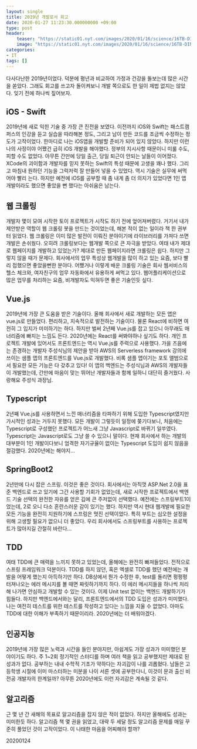 ```yaml
---
layout: single
title: 2019년 개발로서 회고
date: 2020-01-27 11:23:30.000000000 +09:00
type: post
header:
    teaser: "https://static01.nyt.com/images/2020/01/16/science/16TB-DINOSUARS1/16TB-DINOSUARS1-superJumbo.jpg?quality=90&auto=webp"
    image: "https://static01.nyt.com/images/2020/01/16/science/16TB-DINOSUARS1/16TB-DINOSUARS1-superJumbo.jpg?quality=90&auto=webp"
categories:
- IT
tags: []
---
```


다사다난한 2019년이었다. 덕분에 평년과 비교하여 가정과 건강을 돌보는데 많은 시간을 쏟았다. 그래도 회고를 쓰고자 돌이켜보니 개발 쪽으로도 한 일이 제법 없지는 않았다. 잊기 전에 하나씩 짚어보자.

## iOS - Swift

2019년에 새로 익힌 기술 중 가장 큰 진전을 보였다. 이전까지 iOS와 Swift는 패스트캠퍼스의 인강을 듣고 실습을 따라해본 정도, 그리고 남이 만든 코드를 조금씩 수정하는 정도가 고작이었다. 한마디로 나는 iOS앱을 개발할 준비가 되어 있지 않았다. 하지만 이런 나의 사정이야 어쨌건 급히 iOS 개발을 해야했다. 정부의 지시사항 때문이니 미룰 수도, 피할 수도 없었다. 아무튼 간만에 당일 출근, 당일 퇴근이 안되는 날들이 이어졌다. XCode의 괴이함과 개발자를 믿지 못하는 Swift의 특성 때문에 고생을 꽤나 했다. 그리고 마침내 원하던 기능을 그럭저럭 잘 만들어 넣을 수 있었다. 역시 기술은 실무에 써먹어야 빨리 는다. 하지만 예전에 iOS를 공부할 때 좀 내게 좀 더 의지가 있었다면 1인 앱개발이라도 했으면 좋았을 뻔 했다는 아쉬움은 남는다.

## 웹 크롤링

개발자 몇이 모여 시작한 토이 프로젝트가 시작도 하기 전에 엎어져버렸다. 거기서 내가 제안받은 역할이 웹 크롤링 봇을 만드는 것이었는데, 해본 적이 없는 일이라 책 한 권부터 읽었다. 웹 크롤링은 이미 많은 발전이 이뤄진 분야이기에 라이브러리를 가져다 쓰면 개발은 손쉬웠다. 오히려 크롤링보다는 웹개발 쪽으로 큰 자극을 받았다. 여태 내가 제대로 웹페이지를 개발하고 있었는가? 제대로 만든 웹페이지라면 크롤링은 쉽다. 하지만 그렇지 않을 때가 문제다. 회사에서의 업무 특성상 웹개발을 많이 하고 있는 요즘, 보다 빨리 접했으면 좋았을뻔한 분야다. 어쨌거나 이렇게 배운 크롤링 기술은 회사 웹서비스의 헬스 체크와, 여자친구의 업무 자동화에서 유용하게 써먹고 있다. 웹어플리케이션으로 많은 업무를 처리하는 요즘, 비개발자도 익혀두면 좋은 기술인듯 싶다.

## Vue.js

2019년에 가장 큰 도움을 받은 기술이다. 올해 회사에서 새로 개발하는 모든 앱은 vue.js로 만들었다. 편리하고, 지속적으로 발전하는 기술이다. 물론 React에 비하면 여전히 그 입지가 미미하기는 하다. 하지만 벌써 2년째 Vue.js를 잡고 있으니 아무래도 매너리즘에 빠지는 느낌도 든다. 2020년에는 React를 써봐야하나 싶기도 하다. 개인 프로젝트 개발에 있어서도 프론트엔드는 역시 Vue.js를 주력으로 사용했다. 가을 즈음에는 존경하는 개발자 주성식님의 제안을 받아 AWS의 Serverless framework 강의에 쓰이는 샘플 앱의 프론트엔드를 Vue.js로 개발했다. 비록 샘플 앱이기는 포토 앨범으로서 필요한 모든 기능은 다 갖추고 있다! 이 앱의 백엔드는 주성식님과 AWS의 개발자들이 개발했는데, 간만에 마음이 맞는 뛰어난 개발자들과 함께 일하니 대단히 즐거웠다. 사랑해요 주성식 과장님.

## Typescript

2년째 Vue.js를 사용하면서 느낀 매너리즘을 타파하기 위해 도입한 Typescript였지만 가시적인 성과는 거두지 못했다. 모든 개발이 그렇듯이 일정에 쫒기다보니, 처음에는 Typescript로 구성했던 프로젝트가 어느새 그냥 Javascript로 바뀌기 일쑤였다. Typescript는 Javascript로도 그냥 쓸 수 있으니 말이다. 현재 회사에서 하는 개발의 대부분이 1인 개발이다보니 엄격한 자기규율이 없이는 Typescript 도입이 쉽지 않음을 절감했다. 2020년에는 해야지...

## SpringBoot2

2년만에 다시 잡은 스프링. 이것은 좋은 것이다. 회사에서는 아직껏 ASP.Net 2.0을 표준 백엔드로 쓰고 있기에 그간 사용할 기회가 없었는데, 새로 시작한 프로젝트에서 백엔드 기술 선택의 완전한 자유를 얻은 김에 큰 주저없이 선택했다. 예전에는 스프링부트1이었는데, 2로 오니 다소 혼란스러운 감이 있기는 했다. 하지만 역시 현대 웹개발에 필요한 모든 기능을 완전히 지원하기에 스프링은 멋진 선택이었다. 특히 부트는 심오한 설정을 위해 고생할 필요가 없으니 더 좋았다. 우리 회사에서도 스프링부트를 사용하는 프로젝트가 많아지길 간절히 바란다...

## TDD

여태 TDD에 큰 매력을 느끼지 못하고 있었는데, 올해에는 완전히 빠져들었다. 전적으로 스프링 프레임워크 덕분이다. TDD를 하지 않던, 혹은 엑셀로 TDD를 했던 예전에는 개발을 어떻게 했는지 아득하기만 하다. DB상에서 뭔가 수정한 후, test를 돌리면 펑펑펑 터져나오는 에러 메시지를 볼 때면 짜릿하기까지 하다. 이 에러 메시지들을 하나씩 처리해 나가면 안심하고 개발할 수 있는 것이다. 이제 Unit test 없이는 백엔드 개발하기가 힘들다. 하지만 백엔드에서와는 달리, 프론트엔드에서의 TDD 도입은 성과가 미미했다. 나는 여전히 테스트를 위한 테스트를 작성하고 있다는 느낌을 지울 수 없었다. 아마도 TDD에 대한 이해가 부족하기 때문이리라. 2020년에는 더 배워야겠다.

## 인공지능

2019년에 가장 많은 노력과 시간을 들인 분야지만, 아쉽게도 가장 성과가 미미했던 분야이기도 하다. 주 1~2회 정기적인 스터디를 하며 여러 책을 읽고 공부했지만 제대로 된 성과가 없다. 공부하는 내내 수학적 기초가 약하다는 자괴감이 나를 괴롭혔다. 남들은 고등학생 시절에 이미 마스터하는 미분을 나이 서른 셋에 공부한다니, 이것이 문과 출신 비전공 개발자의 한계일까? 아무튼 2020년에도 이런 자괴감은 계속될 것 같다.

## 알고리즘

근 몇 년 간 새해의 목표로 알고리즘을 잡지 않은 적이 없었다. 하지만 올해에도 성과는 미미한듯 하다. 알고리즘 책 몇 권을 읽었고, 대략 두 세달 정도 알고리즘 문제를 매일 꾸준히 풀었던 것이 고작이었다. 이 나태한 마음을 어찌해야 할까?

20200124
